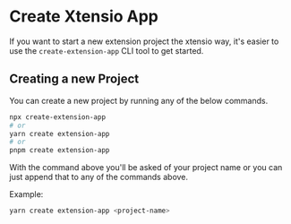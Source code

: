 # Create Xtensio App

If you want to start a new extension project the xtensio way, it's easier to use the `create-extension-app` CLI tool to get started.

## Creating a new Project

You can create a new project by running any of the below commands.

```bash
npx create-extension-app
# or
yarn create extension-app
# or
pnpm create extension-app
```

With the command above you'll be asked of your project name or you can just append that to any of the commands above.

Example:

```bash
yarn create extension-app <project-name>
```
